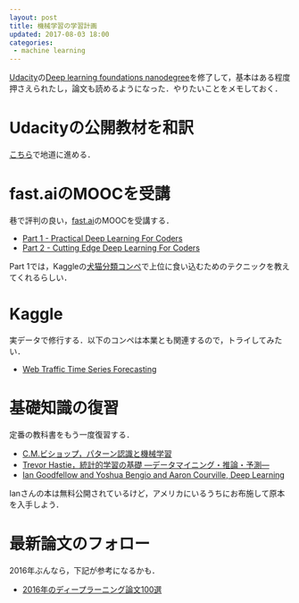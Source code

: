 ```yaml
---
layout: post
title: 機械学習の学習計画
updated: 2017-08-03 18:00 
categories:
 - machine learning 
---
```


[Udacity](https://www.udacity.com/)の[Deep learning foundations nanodegree](https://www.udacity.com/course/deep-learning-nanodegree-foundation--nd101)を修了して，基本はある程度押さえられたし，論文も読めるようになった．やりたいことをメモしておく．

# Udacityの公開教材を和訳

[こちら](https://haltaro.github.io/deep-learning-in-japanese/)で地道に進める．

# fast.aiのMOOCを受講

巷で評判の良い，[fast.ai](http://www.fast.ai/)のMOOCを受講する．

* [Part 1 - Practical Deep Learning For Coders](http://course.fast.ai/)
* [Part 2 - Cutting Edge Deep Learning For Coders](http://course.fast.ai/part2.html)

Part 1では，Kaggleの[犬猫分類コンペ](https://www.kaggle.com/c/dogs-vs-cats)で上位に食い込むためのテクニックを教えてくれるらしい．

# Kaggle

実データで修行する．以下のコンペは本業とも関連するので，トライしてみたい．

* [Web Traffic Time Series Forecasting](https://www.kaggle.com/c/web-traffic-time-series-forecasting)

# 基礎知識の復習

定番の教科書をもう一度復習する．

* [C.M.ビショップ，パターン認識と機械学習](https://www.amazon.co.jp/%E3%83%91%E3%82%BF%E3%83%BC%E3%83%B3%E8%AA%8D%E8%AD%98%E3%81%A8%E6%A9%9F%E6%A2%B0%E5%AD%A6%E7%BF%92-%E4%B8%8A-C-M-%E3%83%93%E3%82%B7%E3%83%A7%E3%83%83%E3%83%97/dp/4621061224)
* [Trevor Hastie，統計的学習の基礎 ―データマイニング・推論・予測―](https://www.amazon.co.jp/%E7%B5%B1%E8%A8%88%E7%9A%84%E5%AD%A6%E7%BF%92%E3%81%AE%E5%9F%BA%E7%A4%8E-_%E3%83%87%E3%83%BC%E3%82%BF%E3%83%9E%E3%82%A4%E3%83%8B%E3%83%B3%E3%82%B0%E3%83%BB%E6%8E%A8%E8%AB%96%E3%83%BB%E4%BA%88%E6%B8%AC_-Trevor-Hastie/dp/432012362X/ref=pd_sim_14_4?_encoding=UTF8&psc=1&refRID=C02E1B5MEZZ4W5K65EGD)
* [Ian Goodfellow and Yoshua Bengio and Aaron Courville, Deep Learning](http://www.deeplearningbook.org/)

Ianさんの本は無料公開されているけど，アメリカにいるうちにお布施して原本を入手しよう．

# 最新論文のフォロー

2016年ぶんなら，下記が参考になるかも．

* [2016年のディープラーニング論文100選](http://qiita.com/sakaiakira/items/9da1edda802c4884865c)


